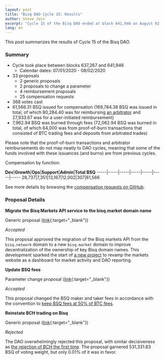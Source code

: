 ```yaml
---
layout: post
title: "Bisq DAO Cycle 15: Results"
author: Steve Jain
excerpt: "Cycle 15 of the Bisq DAO ended at block 641,946 on August 02 2020. This post covers its results. <br><br>"
lang: en
---
```


This post summarizes the results of Cycle 15 of the Bisq DAO.

### Summary

* Cycle took place between blocks 637,267 and 641,946
  * Calendar dates: 07/01/2020 - 08/02/2020
* 33 proposals
  * 2 generic proposals
  * 2 proposals to change a parameter
  * 4 reimbursement proposals
  * 25 compensation requests
* 368 votes cast
* 61,566.31 BSQ issued for compensation (169,784.38 BSQ was issued in total, of which 80,284.40 was for reimbursing [an arbitrator](https://bisq.wiki/Arbitrator) and 27,933.67 was for a user-initiated reimbursement)
* 7,962.94 BSQ was burned through fees (72,062.94 BSQ was burned in total, of which 64,000 was from proof-of-burn transactions that consisted of BTC trading fees and deposits from arbitrated trades)

Please note that the proof-of-burn transactions and arbitrator reimbursements do not map neatly to DAO cycles, meaning that some of the funds involved with these issuances (and burns) are from previous cycles.

Compensation by function:

**Dev**|**Growth**|**Ops**|**Support**|**Admin**|**Total BSQ**
-----|-----|-----|-----|-----|-----|-----
28,737|7,351|13,167|12,002|307|61,566

See more details by browsing the [compensation requests on GitHub](https://github.com/bisq-network/compensation/milestone/6?closed=1).

### Proposal Details

**Migrate the Bisq Markets API service to the bisq.market domain name**

Generic proposal ([link](https://bisq.network/dao-proposals/229){:target="_blank"})

_Accepted_

This proposal approved the migration of the Bisq markets API from the `bisq.network` domain to a new `bisq.market` domain to improve decentralization of the ownership of key Bisq domain names. This development sparked the start of [a new project](https://github.com/bisq-network/projects/issues/41) to revamp the markets website as a dashboard for market activity and DAO reporting.

**Update BSQ fees**

Parameter change proposal ([link](https://bisq.network/dao-proposals/238){:target="_blank"})

_Accepted_

This proposal changed the BSQ maker and taker fees in accordance with the convention to [keep BSQ fees at 50% of BTC fees](https://github.com/bisq-network/proposals/issues/202).

**Reinstate BCH trading on Bisq**

Generic proposal ([link](https://bisq.network/dao-proposals/240){:target="_blank"})

_Rejected_

The DAO overwhelmingly rejected this proposal, with similar decisiveness as [the rejection of BCH the first time](https://github.com/bisq-network/proposals/issues/61). The proposal garnered 531,331.83 BSQ of voting weight, but only 0.01% of it was in favor.
